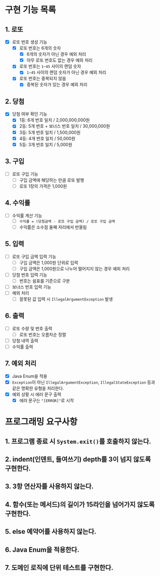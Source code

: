 # 구현 기능 목록

## 1. 로또

- [x] 로또 번호 생성 기능
    - [x] 로또 번호는 6개의 숫자
        - [x] 6개의 숫자가 아닌 경우 예외 처리
        - [x] 아무 로또 번호도 없는 경우 예외 처리
    - [x] 로또 번호는 `1~45` 사이의 랜덤 숫자
        - [x] `1~45` 사이의 랜덤 숫자가 아닌 경우 예외 처리
    - [x] 로또 번호는 중복되지 않음
        - [x] 중복된 숫자가 있는 경우 예외 처리

## 2. 당첨

- [x] 당첨 여부 확인 기능
    - [x] 1등: 6개 번호 일치 / 2,000,000,000원
    - [x] 2등: 5개 번호 + 보너스 번호 일치 / 30,000,000원
    - [x] 3등: 5개 번호 일치 / 1,500,000원
    - [x] 4등: 4개 번호 일치 / 50,000원
    - [x] 5등: 3개 번호 일치 / 5,000원

## 3. 구입

- [ ] 로또 구입 기능
    - [ ] 구입 금액에 해당하는 만큼 로또 발행
    - [ ] 로또 1장의 가격은 1,000원

## 4. 수익률

- [ ] 수익률 계산 기능
    - [ ] `수익률 = (당첨금액 - 로또 구입 금액) / 로또 구입 금액`
    - [ ] 수익률은 소수점 둘째 자리에서 반올림

## 5. 입력

- [ ] 로또 구입 금액 입력 기능
    - [ ] 구입 금액은 1,000원 단위로 입력
    - [ ] 구입 금액은 1,000원으로 나누어 떨어지지 않는 경우 예외 처리
- [ ] 당첨 번호 입력 기능
    - [ ] 번호는 쉼표를 기준으로 구분
- [ ] 보너스 번호 입력 기능
- [ ] 예외 처리
    - [ ] 잘못된 값 입력 시 `IllegalArgumentException` 발생

## 6. 출력

- [ ] 로또 수량 및 번호 출력
    - [ ] 로또 번호는 오름차순 정렬
- [ ] 당첨 내역 출력
- [ ] 수익률 출력

## 7. 예외 처리

- [x] Java Enum을 적용
- [x] `Exception`이 아닌 `IllegalArgumentException`, `IllegalStateException` 등과 같은 명확한 유형을 처리한다.
- [x] 예외 상황 시 에러 문구 출력
    - [x] 에러 문구는 `"[ERROR]"`로 시작

# 프로그래밍 요구사항

## 1. 프로그램 종료 시 `System.exit()`를 호출하지 않는다.

## 2. indent(인덴트, 들여쓰기) depth를 3이 넘지 않도록 구현한다.

## 3. 3항 연산자를 사용하지 않는다.

## 4. 함수(또는 메서드)의 길이가 15라인을 넘어가지 않도록 구현한다.

## 5. else 예약어를 사용하지 않는다.

## 6. Java Enum을 적용한다.

## 7. 도메인 로직에 단위 테스트를 구현한다.